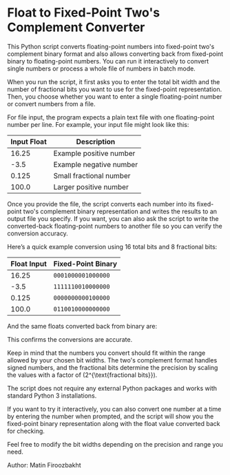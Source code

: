 # Float to Fixed-Point Two's Complement Converter

This Python script converts floating-point numbers into fixed-point two's complement binary format and also allows converting back from fixed-point binary to floating-point numbers. You can run it interactively to convert single numbers or process a whole file of numbers in batch mode.

When you run the script, it first asks you to enter the total bit width and the number of fractional bits you want to use for the fixed-point representation. Then, you choose whether you want to enter a single floating-point number or convert numbers from a file.

For file input, the program expects a plain text file with one floating-point number per line. For example, your input file might look like this:

| Input Float | Description          |
|-------------|----------------------|
| 16.25       | Example positive number |
| -3.5        | Example negative number |
| 0.125       | Small fractional number |
| 100.0       | Larger positive number  |


Once you provide the file, the script converts each number into its fixed-point two's complement binary representation and writes the results to an output file you specify. If you want, you can also ask the script to write the converted-back floating-point numbers to another file so you can verify the conversion accuracy.

Here’s a quick example conversion using 16 total bits and 8 fractional bits:

| Float Input | Fixed-Point Binary           |
|-------------|-----------------------------|
| 16.25       | `0001000001000000`           |
| -3.5        | `1111110010000000`           |
| 0.125       | `0000000000100000`           |
| 100.0       | `0110010000000000`           |

And the same floats converted back from binary are:


This confirms the conversions are accurate.

Keep in mind that the numbers you convert should fit within the range allowed by your chosen bit widths. The two's complement format handles signed numbers, and the fractional bits determine the precision by scaling the values with a factor of \(2^{\text{fractional bits}}\).

The script does not require any external Python packages and works with standard Python 3 installations.

If you want to try it interactively, you can also convert one number at a time by entering the number when prompted, and the script will show you the fixed-point binary representation along with the float value converted back for checking.

Feel free to modify the bit widths depending on the precision and range you need.


Author: Matin Firoozbakht
